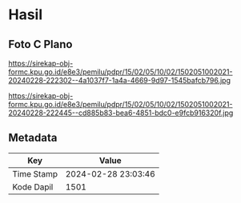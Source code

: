 # Hasil

## Foto C Plano

https://sirekap-obj-formc.kpu.go.id/e8e3/pemilu/pdpr/15/02/05/10/02/1502051002021-20240228-222302--4a1037f7-1a4a-4669-9d97-1545bafcb796.jpg

https://sirekap-obj-formc.kpu.go.id/e8e3/pemilu/pdpr/15/02/05/10/02/1502051002021-20240228-222445--cd885b83-bea6-4851-bdc0-e9fcb916320f.jpg


## Metadata

| Key        | Value               |
| ---------- | ------------------- |
| Time Stamp | 2024-02-28 23:03:46 |
| Kode Dapil | 1501                |



